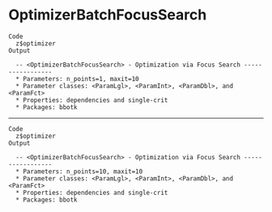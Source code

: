# OptimizerBatchFocusSearch

    Code
      z$optimizer
    Output
      
      -- <OptimizerBatchFocusSearch> - Optimization via Focus Search -----------------
      * Parameters: n_points=1, maxit=10
      * Parameter classes: <ParamLgl>, <ParamInt>, <ParamDbl>, and <ParamFct>
      * Properties: dependencies and single-crit
      * Packages: bbotk

---

    Code
      z$optimizer
    Output
      
      -- <OptimizerBatchFocusSearch> - Optimization via Focus Search -----------------
      * Parameters: n_points=10, maxit=10
      * Parameter classes: <ParamLgl>, <ParamInt>, <ParamDbl>, and <ParamFct>
      * Properties: dependencies and single-crit
      * Packages: bbotk

